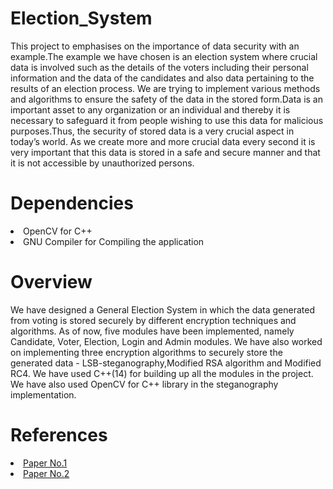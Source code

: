<h1>Election_System</h1>
<p>This project to emphasises on the importance of data security with an example.The example we have chosen is an election system where crucial data is involved such as the details of the voters including their personal information and the data of the candidates and also data pertaining to the results of an election process.
We are trying to implement various methods and algorithms to ensure the safety of the data in the stored form.Data is an important asset to any organization or an individual and thereby it is necessary to safeguard it from people wishing to use this data for malicious purposes.Thus, the security of stored data is a very crucial aspect in today’s world. As we create more and more crucial data every second it is very important that this data is stored in a safe and secure manner and that it is not accessible by unauthorized persons.
</p>
<h1>Dependencies</h1>
<li>OpenCV for C++</li>
<li>GNU Compiler for Compiling the application</li>
<h1>Overview</h1>

<p>We have designed a General Election System in which the data generated from voting is stored securely by different encryption techniques and algorithms. 
As of now, five modules have been implemented, namely Candidate, Voter, Election, Login and Admin modules. We have also worked on implementing three encryption algorithms to securely store the generated data - LSB-steganography,Modified RSA algorithm and Modified RC4.
We have used C++(14) for building up all the modules in the project. We have also used OpenCV for C++ library in the steganography implementation.</p>

<h1>References</h1>

<li><a href="https://dl.acm.org/doi/10.1145/3288155.3288181">Paper No.1</a></li>
<li><a href="https://www.researchgate.net/profile/Shihab_Shawkat/publication/335967465_Modified_RSA-based_algorithm_a_double_secure_approach/links/5e5806c94585152ce8f4924c/Modified-RSA-based-algorithm-a-double-secure-approach.pdf">Paper No.2</a></li>
